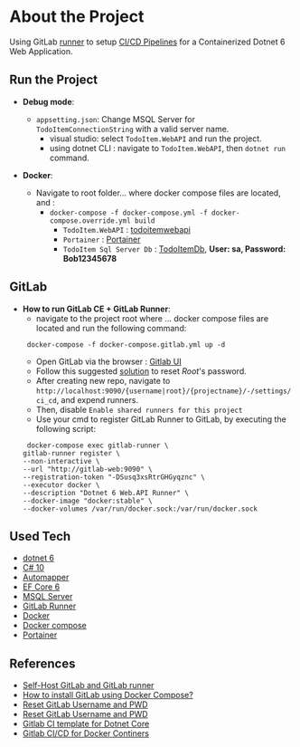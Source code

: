 # About the Project
Using GitLab [runner](https://docs.gitlab.com/runner/) to setup [CI/CD Pipelines](https://www.redhat.com/en/topics/devops/what-cicd-pipeline) for a Containerized Dotnet 6 Web Application.

## Run the Project 
- **Debug mode**:
  - `appsetting.json`: Change MSQL Server for `TodoItemConnectionString` with a valid server name.   
    - visual studio: select `TodoItem.WebAPI` and run the project.    
    - using dotnet CLI : navigate to `TodoItem.WebAPI`, then `dotnet run` command.   
  
- **Docker**:
  - Navigate to root folder... where docker compose files are located, and : 
    - `docker-compose -f docker-compose.yml -f docker-compose.override.yml build`
      - `TodoItem.WebAPI` : [todoitemwebapi](localhost:8001/swagger)
      - `Portainer` : [Portainer](localhost:9000)
      - `TodoItem Sql Server Db` : [TodoItemDb](localhost:1433), **User: sa, Password: Bob12345678**

## GitLab
  - **How to run GitLab CE + GitLab Runner**:
    - navigate to the project root where ... docker compose files are located and run the following command:
    ```
     docker-compose -f docker-compose.gitlab.yml up -d
    ```
    - Open GitLab via the browser : [Gitlab UI](http://localhost:9090)
    - Follow this suggested [solution](https://stackoverflow.com/a/55747403) to reset *Root*'s password.
    - After creating new repo, navigate to `http://localhost:9090/{username|root}/{projectname}/-/settings/ci_cd`, and expend runners.
    - Then, disable `Enable shared runners for this project`
    - Use your cmd to register GitLab Runner to GitLab, by executing the following script:
    ```
     docker-compose exec gitlab-runner \
    gitlab-runner register \
    --non-interactive \
    --url "http://gitlab-web:9090" \
    --registration-token "-DSusq3xsRtrGHGyqznc" \
    --executor docker \
    --description "Dotnet 6 Web.API Runner" \
    --docker-image "docker:stable" \
    --docker-volumes /var/run/docker.sock:/var/run/docker.sock
    ```


## Used Tech
- [dotnet 6](https://docs.microsoft.com/en-us/dotnet/core/whats-new/dotnet-6)
- [C# 10](https://docs.microsoft.com/en-us/dotnet/csharp/whats-new/csharp-10)
- [Automapper](https://automapper.org/)
- [EF Core 6](https://docs.microsoft.com/en-us/ef/core/)
- [MSQL Server](https://www.microsoft.com/en-us/sql-server/sql-server-downloads)
- [GitLab Runner](https://docs.gitlab.com/runner/)
- [Docker](https://www.docker.com/)
- [Docker compose](https://docs.docker.com/compose/)
- [Portainer](https://www.portainer.io/)

## References
- [Self-Host GitLab and GitLab runner](https://medium.com/@rukeith/how-to-use-docker-to-build-a-self-host-gitlab-and-gitlab-runner-781981dc4d03)
- [How to install GitLab using Docker Compose?](https://www.czerniga.it/2021/11/14/how-to-install-gitlab-using-docker-compose/)
- [Reset GitLab Username and PWD](https://www.youtube.com/watch?v=NgNoTVL9PRw&ab_channel=LinuxHelp)
- [Reset GitLab Username and PWD](https://stackoverflow.com/a/55747403)
- [Gitlab CI template for Dotnet Core](https://gitlab.com/gitlab-org/gitlab/-/blob/master/lib/gitlab/ci/templates/dotNET-Core.gitlab-ci.yml)
- [Gitlab CI/CD for Docker Continers](https://gitlab.com/gitlab-org/gitlab/-/blob/master/lib/gitlab/ci/templates/Docker.gitlab-ci.yml)